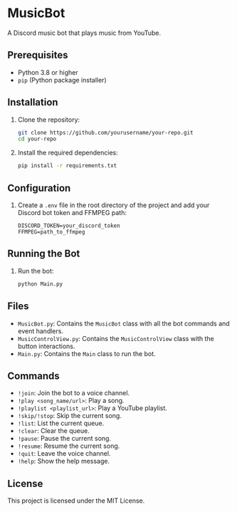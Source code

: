 # MusicBot

A Discord music bot that plays music from YouTube.

## Prerequisites

- Python 3.8 or higher
- `pip` (Python package installer)

## Installation

1. Clone the repository:

    ```sh
    git clone https://github.com/yourusername/your-repo.git
    cd your-repo
    ```

2. Install the required dependencies:

    ```sh
    pip install -r requirements.txt
    ```

## Configuration

1. Create a `.env` file in the root directory of the project and add your Discord bot token and FFMPEG path:

    ```env
    DISCORD_TOKEN=your_discord_token
    FFMPEG=path_to_ffmpeg
    ```

## Running the Bot

1. Run the bot:

    ```sh
    python Main.py
    ```

## Files

- `MusicBot.py`: Contains the `MusicBot` class with all the bot commands and event handlers.
- `MusicControlView.py`: Contains the `MusicControlView` class with the button interactions.
- `Main.py`: Contains the `Main` class to run the bot.

## Commands

- `!join`: Join the bot to a voice channel.
- `!play <song_name/url>`: Play a song.
- `!playlist <playlist_url>`: Play a YouTube playlist.
- `!skip/!stop`: Skip the current song.
- `!list`: List the current queue.
- `!clear`: Clear the queue.
- `!pause`: Pause the current song.
- `!resume`: Resume the current song.
- `!quit`: Leave the voice channel.
- `!help`: Show the help message.

## License

This project is licensed under the MIT License.
